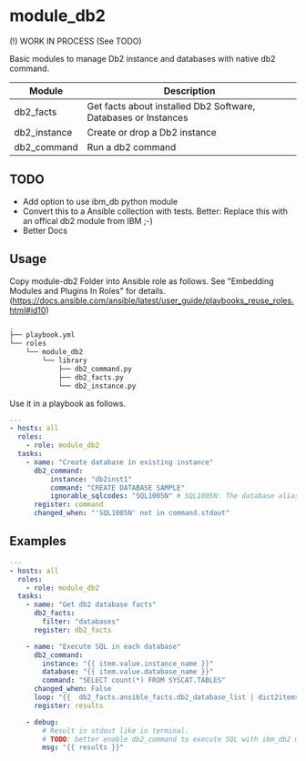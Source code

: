 # module_db2

(!) WORK IN PROCESS (See TODO)

Basic modules to manage Db2 instance and databases with native db2 command. 

| Module        | Description
| ------------- | -----------
| db2_facts     | Get facts about installed Db2 Software, Databases or Instances
| db2_instance | Create or drop a Db2 instance
| db2_command | Run a db2 command


## TODO

- Add option to use ibm_db python module
- Convert this to a Ansible collection with tests. Better: Replace this with an offical db2 module from IBM ;-)
- Better Docs

## Usage

Copy module-db2 Folder into Ansible role as follows. See "Embedding Modules and Plugins In Roles" for details. (https://docs.ansible.com/ansible/latest/user_guide/playbooks_reuse_roles.html#id10) 

```sh
.
├── playbook.yml
└── roles
    └── module_db2
        └── library
            ├── db2_command.py
            ├── db2_facts.py
            └── db2_instance.py
```

Use it in a playbook as follows.

```yaml
---
- hosts: all
  roles:
    - role: module_db2
  tasks:
    - name: "Create database in existing instance"
      db2_command:
          instance: "db2inst1"
          command: "CREATE DATABASE SAMPLE"
          ignorable_sqlcodes: "SQL1005N" # SQL1005N: The database alias ... already exists ...
      register: command
      changed_when: "'SQL1005N' not in command.stdout"
```

## Examples

```yaml
---
- hosts: all
  roles:
    - role: module_db2
  tasks:
    - name: "Get db2 database facts"
      db2_facts:
        filter: "databases"
      register: db2_facts

    - name: "Execute SQL in each database"
      db2_command:
        instance: "{{ item.value.instance_name }}"
        database: "{{ item.value.database_name }}"
        command: "SELECT count(*) FROM SYSCAT.TABLES"
      changed_when: False
      loop: "{{  db2_facts.ansible_facts.db2_database_list | dict2items }}"
      register: results

    - debug:
        # Result in stdout like in terminal.
        # TODO: better enable db2_command to execute SQL with ibm_db2 module
        msg: "{{ results }}"
```